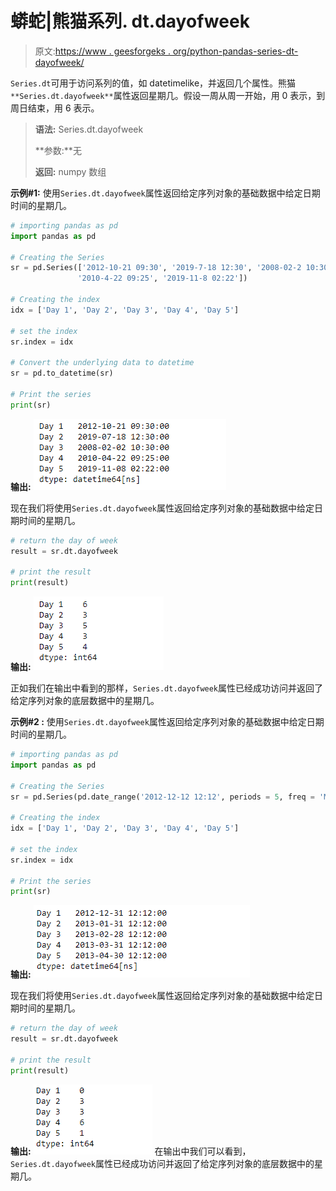 # 蟒蛇|熊猫系列. dt.dayofweek

> 原文:[https://www . geesforgeks . org/python-pandas-series-dt-dayofweek/](https://www.geeksforgeeks.org/python-pandas-series-dt-dayofweek/)

`Series.dt`可用于访问系列的值，如 datetimelike，并返回几个属性。熊猫 `**Series.dt.dayofweek**`属性返回星期几。假设一周从周一开始，用 0 表示，到周日结束，用 6 表示。

> **语法:** Series.dt.dayofweek
> 
> **参数:**无
> 
> **返回:** numpy 数组

**示例#1:** 使用`Series.dt.dayofweek`属性返回给定序列对象的基础数据中给定日期时间的星期几。

```py
# importing pandas as pd
import pandas as pd

# Creating the Series
sr = pd.Series(['2012-10-21 09:30', '2019-7-18 12:30', '2008-02-2 10:30',
               '2010-4-22 09:25', '2019-11-8 02:22'])

# Creating the index
idx = ['Day 1', 'Day 2', 'Day 3', 'Day 4', 'Day 5']

# set the index
sr.index = idx

# Convert the underlying data to datetime 
sr = pd.to_datetime(sr)

# Print the series
print(sr)
```

**输出:**
![](img/8f2559a818481a53e728092430ef7ef0.png)

现在我们将使用`Series.dt.dayofweek`属性返回给定序列对象的基础数据中给定日期时间的星期几。

```py
# return the day of week
result = sr.dt.dayofweek

# print the result
print(result)
```

**输出:**
![](img/f67788573a48e93ddbe72b8613e3db60.png)

正如我们在输出中看到的那样，`Series.dt.dayofweek`属性已经成功访问并返回了给定序列对象的底层数据中的星期几。

**示例#2 :** 使用`Series.dt.dayofweek`属性返回给定序列对象的基础数据中给定日期时间的星期几。

```py
# importing pandas as pd
import pandas as pd

# Creating the Series
sr = pd.Series(pd.date_range('2012-12-12 12:12', periods = 5, freq = 'M'))

# Creating the index
idx = ['Day 1', 'Day 2', 'Day 3', 'Day 4', 'Day 5']

# set the index
sr.index = idx

# Print the series
print(sr)
```

**输出:**
![](img/f677f3efd64095b5f6b89e85c947acc1.png)

现在我们将使用`Series.dt.dayofweek`属性返回给定序列对象的基础数据中给定日期时间的星期几。

```py
# return the day of week
result = sr.dt.dayofweek

# print the result
print(result)
```

**输出:**
![](img/265c45f2ab46db0ad1dee1a461a7ba53.png)
在输出中我们可以看到，`Series.dt.dayofweek`属性已经成功访问并返回了给定序列对象的底层数据中的星期几。